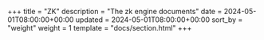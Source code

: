 +++
title = "ZK"
description = "The zk engine documents"
date = 2024-05-01T08:00:00+00:00
updated = 2024-05-01T08:00:00+00:00
sort_by = "weight"
weight = 1
template = "docs/section.html"
+++
